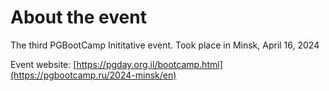 # About the event
The third PGBootCamp Inititative event.
Took place in Minsk, April 16, 2024

Event website: [https://pgday.org.il/bootcamp.html](https://pgbootcamp.ru/2024-minsk/en)
